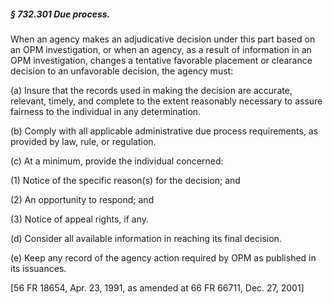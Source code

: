 ##### § 732.301 Due process. #####

When an agency makes an adjudicative decision under this part based on an OPM investigation, or when an agency, as a result of information in an OPM investigation, changes a tentative favorable placement or clearance decision to an unfavorable decision, the agency must:

(a) Insure that the records used in making the decision are accurate, relevant, timely, and complete to the extent reasonably necessary to assure fairness to the individual in any determination.

(b) Comply with all applicable administrative due process requirements, as provided by law, rule, or regulation.

(c) At a minimum, provide the individual concerned:

(1) Notice of the specific reason(s) for the decision; and

(2) An opportunity to respond; and

(3) Notice of appeal rights, if any.

(d) Consider all available information in reaching its final decision.

(e) Keep any record of the agency action required by OPM as published in its issuances.

[56 FR 18654, Apr. 23, 1991, as amended at 66 FR 66711, Dec. 27, 2001]